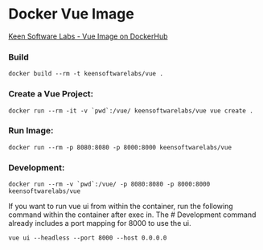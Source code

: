 # Docker Vue Image

[Keen Software Labs - Vue Image on DockerHub](https://hub.docker.com/repository/docker/keensoftwarelabs/vue)

### Build
```
docker build --rm -t keensoftwarelabs/vue .
```
### Create a Vue Project: 
```
docker run --rm -it -v `pwd`:/vue/ keensoftwarelabs/vue vue create .
```
### Run Image:
```
docker run --rm -p 8080:8080 -p 8000:8000 keensoftwarelabs/vue
```
### Development:
```
docker run --rm -v `pwd`:/vue/ -p 8080:8080 -p 8000:8000 keensoftwarelabs/vue
```
If you want to run vue ui from within the container, run the following command within the container after exec in.
The # Development command already includes a port mapping for 8000 to use the ui.
```
vue ui --headless --port 8000 --host 0.0.0.0
```
